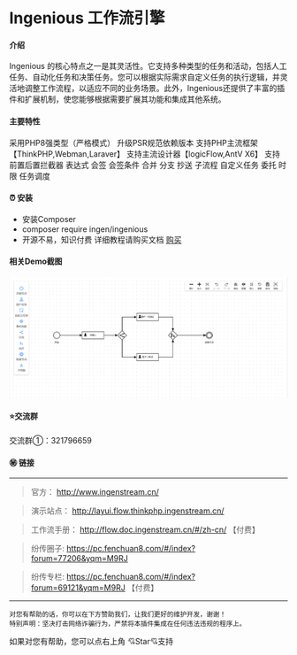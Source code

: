 # Ingenious 工作流引擎

#### 介绍
Ingenious 的核心特点之一是其灵活性。它支持多种类型的任务和活动，包括人工任务、自动化任务和决策任务。您可以根据实际需求自定义任务的执行逻辑，并灵活地调整工作流程，以适应不同的业务场景。此外，Ingenious还提供了丰富的插件和扩展机制，使您能够根据需要扩展其功能和集成其他系统。


#### 主要特性
采用PHP8强类型（严格模式）
升级PSR规范依赖版本
支持PHP主流框架【ThinkPHP,Webman,Laraver】
支持主流设计器【logicFlow,AntV X6】
支持 前置后置拦截器 表达式 会签 会签条件 合并 分支  抄送 子流程 自定义任务 委托 时限 任务调度




#### ⏰ 安装
*  安装Composer
*  composer require ingen/ingenious
*  开源不易，知识付费  详细教程请购买文档 [购买](https://pc.fenchuan8.com/#/index?forum=69121&yqm=M9RJ)


#### 相关Demo截图
![img.png](img.png)


#### ⭐交流群

交流群①：321796659





#### ㊙️ 链接

---

> 官方：
http://www.ingenstream.cn/

> 演示站点：
http://layui.flow.thinkphp.ingenstream.cn/

> 工作流手册：
http://flow.doc.ingenstream.cn/#/zh-cn/  【付费】


> 纷传圈子:
https://pc.fenchuan8.com/#/index?forum=77206&yqm=M9RJ


> 纷传专栏:
https://pc.fenchuan8.com/#/index?forum=69121&yqm=M9RJ 【付费】

---


~~~
对您有帮助的话，你可以在下方赞助我们，让我们更好的维护开发，谢谢！
特别声明：坚决打击网络诈骗行为，严禁将本插件集成在任何违法违规的程序上。
~~~

如果对您有帮助，您可以点右上角 💘Star💘支持

